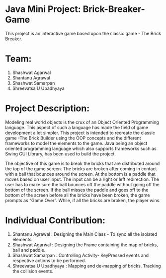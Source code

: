 # Java Mini Project: Brick-Breaker-Game
This project is an interactive game based upon the classic game - The Brick Breaker.

# Team:
1. Shashwat Agarwal
2. Shantanu Agrawal
3. Shashwat Samarpan
4. Shreevatsa U Upadhyaya

# Project Description:
Modeling  real world objects is the crux of an Object Oriented Programming language.
This aspect of such a language has made the field of game development a lot simpler. This project is intended to recreate the classic game -The Brick Builder using the OOP concepts and the different frameworks to model the elements to the game. Java being an object oriented programming language which also supports frameworks such as Swing GUI Library, has been used to build the project. 

The objective of this game is to break the bricks that are distributed around the top of the game screen. The bricks are broken after coming in contact with a ball that bounces around the screen. At the bottom is a paddle that moves based on user input. The input can be a right or left redirection. The user has to make sure the ball bounces off the paddle without going off the bottom of the screen. If the ball misses the paddle and goes off to the bottom of the screen before all the bricks have been broken, the game prompts as “Game Over”. While, if all the bricks are broken, the player wins.

# Individual Contribution:
1. Shantanu Agrawal : Designing the Main Class - To sync all the isolated elements.
2. Shashwat Agarwal : Designing the Frame containing the map of bricks, ball and paddle.
3. Shashwat Samarpan : Controlling Activity- KeyPressed events and respective actions to be performed.
4. Shreevatsa U Upadhyaya : Mapping and de-mapping of bricks. Tracking the collision events.
